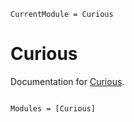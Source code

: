 ```@meta
CurrentModule = Curious
```

# Curious

Documentation for [Curious](https://github.com/semiotic-ai/Curious.jl).

```@index
```

```@autodocs
Modules = [Curious]
```
